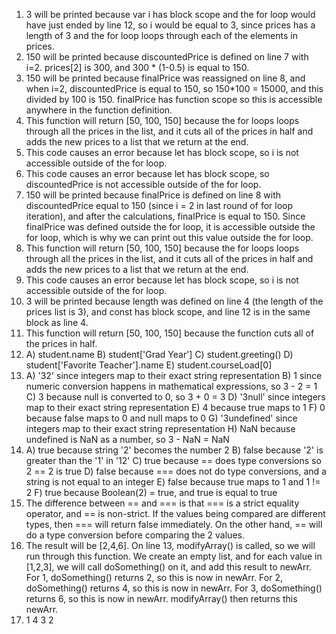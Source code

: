 1. 3 will be printed because var i has block scope and the for loop would have just ended by line 12, so i would be equal to 3, since prices has a length of 3 and the for loop loops through each of the elements in prices. 
2. 150 will be printed because discountedPrice is defined on line 7 with i=2. prices[2] is 300, and 300 * (1-0.5) is equal to 150. 
3. 150 will be printed because finalPrice was reassigned on line 8, and when i=2, discountedPrice is equal to 150, so 150*100 = 15000, and this divided by 100 is 150. finalPrice has function scope so this is accessible anywhere in the function definition. 
4. This function will return [50, 100, 150] because the for loops loops through all the prices in the list, and it cuts all of the prices in half and adds the new prices to a list that we return at the end.
5. This code causes an error because let has block scope,  so i is not accessible outside of the for loop.
6. This code causes an error because let has block scope, so discountedPrice is not accessible outside of the for loop.
7. 150 will be printed because finalPrice is defined on line 8 with discountedPrice equal to 150 (since i = 2 in last round of for loop iteration), and after the calculations, finalPrice is equal to 150. Since finalPrice was defined outside the for loop, it is accessible outside the for loop, which is why we can print out this value outside the for loop.
8. This function will return [50, 100, 150] because the for loops loops through all the prices in the list, and it cuts all of the prices in half and adds the new prices to a list that we return at the end.
9. This code causes an error because let has block scope, so i is not accessible outside of the for loop.
10. 3 will be printed because length was defined on line 4 (the length of the prices list is 3), and const has block scope, and line 12 is in the same block as line 4.
11. This function will return [50, 100, 150] because the function cuts all of the prices in half.
12. A) student.name
    B) student['Grad Year']
    C) student.greeting()
    D) student['Favorite Teacher'].name
    E) student.courseLoad[0]
13.
    A) '32' since integers map to their exact string representation
    B) 1 since numeric conversion happens in mathematical expressions, so 3 - 2 = 1
    C) 3 because null is converted to 0, so 3 + 0 = 3
    D) '3null' since integers map to their exact string representation
    E) 4 because true maps to 1
    F) 0 because false maps to 0 and null maps to 0
    G) '3undefined' since integers map to their exact string representation
    H) NaN because undefined is NaN as a number, so 3 - NaN = NaN
14. A) true because string '2' becomes the number 2
    B) false because '2' is greater than the '1' in '12'
    C) true because == does type conversions so 2 == 2 is true
    D) false because === does not do type conversions, and a string is not equal to an integer
    E) false because true maps to 1 and 1 != 2 
    F) true because Boolean(2) = true, and true is equal to true
15. The difference between == and === is that === is a strict equality operator, and == is non-strict. If the values being compared are different types, then === will return false immediately. On the other hand, == will do a type conversion before comparing the 2 values.
17. The result will be [2,4,6]. On line 13, modifyArray() is called, so we will run through this function. We create an empty list, and for each value in [1,2,3], we will call doSomething() on it, and add this result to newArr. For 1, doSomething() returns 2, so this is now in newArr. For 2, doSomething() returns 4, so this is now in newArr. For 3, doSomething() returns 6, so this is now in newArr. modifyArray() then returns this newArr.
19. 1 
    4 
    3 
    2 

